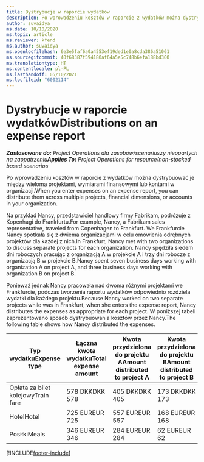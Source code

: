 ```yaml
---
title: Dystrybucje w raporcie wydatków
description: Po wprowadzeniu kosztów w raporcie z wydatków można dystrybuować je między wieloma projektami, podmiotami prawnymi lub kontami w organizacji.
author: suvaidya
ms.date: 10/10/2020
ms.topic: article
ms.reviewer: kfend
ms.author: suvaidya
ms.openlocfilehash: 6e3e5faf6a0a4553ef19ded1e0a8cda386a51061
ms.sourcegitcommit: 40f68387f594180af64a5e5c748b6efa188bd300
ms.translationtype: HT
ms.contentlocale: pl-PL
ms.lasthandoff: 05/10/2021
ms.locfileid: "6002114"
---
```

# <a name="distributions-on-an-expense-report"></a><span data-ttu-id="53be7-103">Dystrybucje w raporcie wydatków</span><span class="sxs-lookup"><span data-stu-id="53be7-103">Distributions on an expense report</span></span>

<span data-ttu-id="53be7-104">_**Zastosowane do:** Project Operations dla zasobów/scenariuszy nieopartych na zaopatrzeniu_</span><span class="sxs-lookup"><span data-stu-id="53be7-104">_**Applies To:** Project Operations for resource/non-stocked based scenarios_</span></span>

<span data-ttu-id="53be7-105">Po wprowadzeniu kosztów w raporcie z wydatków można dystrybuować je między wieloma projektami, wymiarami finansowymi lub kontami w organizacji.</span><span class="sxs-lookup"><span data-stu-id="53be7-105">When you enter expenses on an expense report, you can distribute them across multiple projects, financial dimensions, or accounts in your organization.</span></span>

<span data-ttu-id="53be7-106">Na przykład Nancy, przedstawiciel handlowy firmy Fabrikam, podróżuje z Kopenhagi do Frankfurtu.</span><span class="sxs-lookup"><span data-stu-id="53be7-106">For example, Nancy, a Fabrikam sales representative, traveled from Copenhagen to Frankfurt.</span></span> <span data-ttu-id="53be7-107">We Frankfurcie Nancy spotkała się z dwiema organizacjami w celu omówienia odrębnych projektów dla każdej z nich.</span><span class="sxs-lookup"><span data-stu-id="53be7-107">In Frankfurt, Nancy met with two organizations to discuss separate projects for each organization.</span></span> <span data-ttu-id="53be7-108">Nancy spędziła siedem dni roboczych pracując z organizacją A w projekcie A i trzy dni robocze z organizacją B w projekcie B.</span><span class="sxs-lookup"><span data-stu-id="53be7-108">Nancy spent seven business days working with organization A on project A, and three business days working with organization B on project B.</span></span>

<span data-ttu-id="53be7-109">Ponieważ jednak Nancy pracowała nad dwoma różnymi projektami we Frankfurcie, podczas tworzenia raportu wydatków odpowiednio rozdziela wydatki dla każdego projektu.</span><span class="sxs-lookup"><span data-stu-id="53be7-109">Because Nancy worked on two separate projects while was in Frankfurt, when she enters the expense report, Nancy distributes the expenses as appropriate for each project.</span></span> <span data-ttu-id="53be7-110">W poniższej tabeli zaprezentowano sposób dystrybuowania kosztów przez Nancy.</span><span class="sxs-lookup"><span data-stu-id="53be7-110">The following table shows how Nancy distributed the expenses.</span></span>

| <span data-ttu-id="53be7-111">Typ wydatku</span><span class="sxs-lookup"><span data-stu-id="53be7-111">Expense type</span></span> | <span data-ttu-id="53be7-112">Łączna kwota wydatku</span><span class="sxs-lookup"><span data-stu-id="53be7-112">Total expense amount</span></span> | <span data-ttu-id="53be7-113">Kwota przydzielona do projektu A</span><span class="sxs-lookup"><span data-stu-id="53be7-113">Amount distributed to project A</span></span> | <span data-ttu-id="53be7-114">Kwota przydzielona do projektu B</span><span class="sxs-lookup"><span data-stu-id="53be7-114">Amount distributed to project B</span></span> |
|--------------|----------------------|---------------------------------|---------------------------------|
| <span data-ttu-id="53be7-115">Opłata za bilet kolejowy</span><span class="sxs-lookup"><span data-stu-id="53be7-115">Train fare</span></span>   | <span data-ttu-id="53be7-116">578 DKK</span><span class="sxs-lookup"><span data-stu-id="53be7-116">DKK 578</span></span>              | <span data-ttu-id="53be7-117">405 DKK</span><span class="sxs-lookup"><span data-stu-id="53be7-117">DKK 405</span></span>                         | <span data-ttu-id="53be7-118">173 DKK</span><span class="sxs-lookup"><span data-stu-id="53be7-118">DKK 173</span></span>                         |
| <span data-ttu-id="53be7-119">Hotel</span><span class="sxs-lookup"><span data-stu-id="53be7-119">Hotel</span></span>        | <span data-ttu-id="53be7-120">725 EUR</span><span class="sxs-lookup"><span data-stu-id="53be7-120">EUR 725</span></span>              | <span data-ttu-id="53be7-121">557 EUR</span><span class="sxs-lookup"><span data-stu-id="53be7-121">EUR 557</span></span>                         | <span data-ttu-id="53be7-122">168 EUR</span><span class="sxs-lookup"><span data-stu-id="53be7-122">EUR 168</span></span>                         |
| <span data-ttu-id="53be7-123">Posiłki</span><span class="sxs-lookup"><span data-stu-id="53be7-123">Meals</span></span>        | <span data-ttu-id="53be7-124">346 EUR</span><span class="sxs-lookup"><span data-stu-id="53be7-124">EUR 346</span></span>              | <span data-ttu-id="53be7-125">284 EUR</span><span class="sxs-lookup"><span data-stu-id="53be7-125">EUR 284</span></span>                         | <span data-ttu-id="53be7-126">62 EUR</span><span class="sxs-lookup"><span data-stu-id="53be7-126">EUR 62</span></span>                          |


[!INCLUDE[footer-include](../includes/footer-banner.md)]